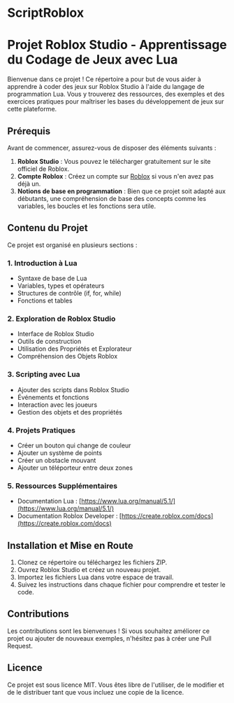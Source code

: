 # ScriptRoblox
# Projet Roblox Studio - Apprentissage du Codage de Jeux avec Lua

Bienvenue dans ce projet ! Ce répertoire a pour but de vous aider à apprendre à coder des jeux sur Roblox Studio à l'aide du langage de programmation Lua. Vous y trouverez des ressources, des exemples et des exercices pratiques pour maîtriser les bases du développement de jeux sur cette plateforme.

## Prérequis

Avant de commencer, assurez-vous de disposer des éléments suivants :

1. **Roblox Studio** : Vous pouvez le télécharger gratuitement sur le site officiel de Roblox.
2. **Compte Roblox** : Créez un compte sur [Roblox](https://www.roblox.com/) si vous n'en avez pas déjà un.
3. **Notions de base en programmation** : Bien que ce projet soit adapté aux débutants, une compréhension de base des concepts comme les variables, les boucles et les fonctions sera utile.

## Contenu du Projet

Ce projet est organisé en plusieurs sections :

### 1. **Introduction à Lua**
- Syntaxe de base de Lua
- Variables, types et opérateurs
- Structures de contrôle (if, for, while)
- Fonctions et tables

### 2. **Exploration de Roblox Studio**
- Interface de Roblox Studio
- Outils de construction
- Utilisation des Propriétés et Explorateur
- Compréhension des Objets Roblox

### 3. **Scripting avec Lua**
- Ajouter des scripts dans Roblox Studio
- Événements et fonctions
- Interaction avec les joueurs
- Gestion des objets et des propriétés

### 4. **Projets Pratiques**
- Créer un bouton qui change de couleur
- Ajouter un système de points
- Créer un obstacle mouvant
- Ajouter un téléporteur entre deux zones

### 5. **Ressources Supplémentaires**
- Documentation Lua : [https://www.lua.org/manual/5.1/](https://www.lua.org/manual/5.1/)
- Documentation Roblox Developer : [https://create.roblox.com/docs](https://create.roblox.com/docs)

## Installation et Mise en Route

1. Clonez ce répertoire ou téléchargez les fichiers ZIP.
2. Ouvrez Roblox Studio et créez un nouveau projet.
3. Importez les fichiers Lua dans votre espace de travail.
4. Suivez les instructions dans chaque fichier pour comprendre et tester le code.

## Contributions

Les contributions sont les bienvenues ! Si vous souhaitez améliorer ce projet ou ajouter de nouveaux exemples, n'hésitez pas à créer une Pull Request.

## Licence

Ce projet est sous licence MIT. Vous êtes libre de l'utiliser, de le modifier et de le distribuer tant que vous incluez une copie de la licence.